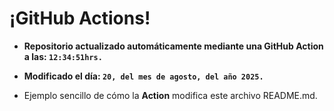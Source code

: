 # ¡GitHub Actions!
* **Repositorio actualizado automáticamente mediante una GitHub Action a las: `12:34:51hrs.`**
* **Modificado el día: `20, del mes de agosto, del año 2025.`**

* Ejemplo sencillo de cómo la **Action** modifica este archivo README.md.
